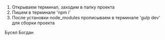 1. Открываем терминал, заходим в папку проекта
2. Пишем в терминале 'npm i'
3. После установки node_modules прописываем в терминале 'gulp dev' для сборки проекта

Бусел Богдан